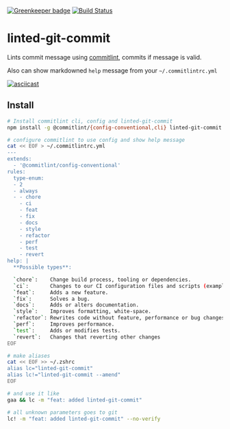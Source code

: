 [![Greenkeeper badge](https://badges.greenkeeper.io/BjornMelgaard/linted-git-commit.svg)](https://greenkeeper.io/)
[![Build Status](https://travis-ci.org/BjornMelgaard/linted-git-commit.svg?branch=master)](https://travis-ci.org/BjornMelgaard/linted-git-commit)

# linted-git-commit
Lints commit message using [commitlint](https://github.com/marionebl/commitlint), commits if message is valid.

Also can show markdowned `help` message from your `~/.commitlintrc.yml`

[![asciicast](https://asciinema.org/a/Q051j9QEV38DcOdK7awEitr8s.png)](https://asciinema.org/a/Q051j9QEV38DcOdK7awEitr8s)

## Install

```bash
# Install commitlint cli, config and linted-git-commit
npm install -g @commitlint/{config-conventional,cli} linted-git-commit

# configure commitlint to use config and show help message
cat << EOF > ~/.commitlintrc.yml
---
extends:
  - '@commitlint/config-conventional'
rules:
  type-enum:
  - 2
  - always
  - - chore
    - ci
    - feat
    - fix
    - docs
    - style
    - refactor
    - perf
    - test
    - revert
help: |
  **Possible types**:

  `chore`:    Change build process, tooling or dependencies.
  `ci`:       Changes to our CI configuration files and scripts (example scopes: Travis, Circle, BrowserStack, SauceLabs)
  `feat`:     Adds a new feature.
  `fix`:      Solves a bug.
  `docs`:     Adds or alters documentation.
  `style`:    Improves formatting, white-space.
  `refactor`: Rewrites code without feature, performance or bug changes.
  `perf`:     Improves performance.
  `test`:     Adds or modifies tests.
  `revert`:   Changes that reverting other changes
EOF

# make aliases
cat << EOF >> ~/.zshrc
alias lc="linted-git-commit"
alias lc!="linted-git-commit --amend"
EOF

# and use it like
gaa && lc -m "feat: added linted-git-commit"

# all unknown parameters goes to git
lc! -m "feat: added linted-git-commit" --no-verify
```
